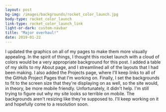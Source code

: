 ```yaml
---
layout: post
bg-img: /images/backgrounds/rocket_color_launch.jpg
body-type: rocket_color_launch
link-type: rocket_color_launch_link
light-or-dark: custom-navbar
title: "Major overhaul!"
date: 2019-01-22
---
```


I updated the graphics on all of my pages to make them more visually appealing.
In the spirit of things, I thought this rocket launch with a cloud of colors would be a very appropriate background for this post.
I added a table of my skills to my About page, and I streamlined all of the layouts that I had been making.
I also added the Projects page, where I'll keep links to all of the GitHub Project Pages that I'm working on.
Finally, I set the backgrounds to fit to the screen size that they're displaying on as well, so the site would, in theory, be more mobile friendly.
Unfortunately, it didn't help. I'm still trying to figure out why my site looks so terrible on mobile.
The backgrounds aren't resizing like they're supposed to. I'll keep working on it and hopefully come to a resolution soon.
